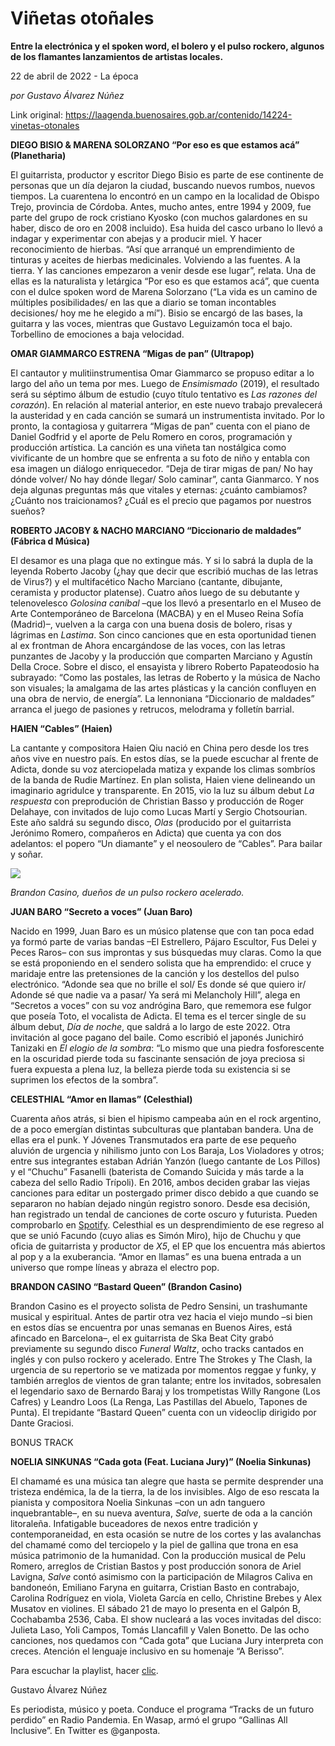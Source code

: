 # Viñetas otoñales

**Entre la electrónica y el spoken word, el bolero y el pulso rockero, algunos de los flamantes lanzamientos de artistas locales.**

22 de abril de 2022 - La época

_por Gustavo Álvarez Núñez_

Link original: https://laagenda.buenosaires.gob.ar/contenido/14224-vinetas-otonales



**DIEGO BISIO & MARENA SOLORZANO “Por eso es que estamos acá” (Planetharia)**




El guitarrista, productor y escritor Diego Bisio es parte de ese continente de personas que un día dejaron la ciudad, buscando nuevos rumbos, nuevos tiempos. La cuarentena lo encontró en un campo en la localidad de Obispo Trejo, provincia de Córdoba. Antes, mucho antes, entre 1994 y 2009, fue parte del grupo de rock cristiano Kyosko (con muchos galardones en su haber, disco de oro en 2008 incluido). Esa huida del casco urbano lo llevó a indagar y experimentar con abejas y a producir miel. Y hacer reconocimiento de hierbas. “Así que arranqué un emprendimiento de tinturas y aceites de hierbas medicinales. Volviendo a las fuentes. A la tierra. Y las canciones empezaron a venir desde ese lugar”, relata. Una de ellas es la naturalista y letárgica “Por eso es que estamos acá”, que cuenta con el dulce spoken word de Marena Solorzano (“La vida es un camino de múltiples posibilidades/ en las que a diario se toman incontables decisiones/ hoy me he elegido a mí”). Bisio se encargó de las bases, la guitarra y las voces, mientras que Gustavo Leguizamón toca el bajo. Torbellino de emociones a baja velocidad.




**OMAR GIAMMARCO ESTRENA “Migas de pan” (Ultrapop)**




El cantautor y mulitiinstrumentisa Omar Giammarco se propuso editar a lo largo del año un tema por mes. Luego de *Ensimismado* (2019), el resultado será su séptimo álbum de estudio (cuyo título tentativo es *Las razones del corazón*). En relación al material anterior, en este nuevo trabajo prevalecerá la austeridad y en cada canción se sumará un instrumentista invitado. Por lo pronto, la contagiosa y guitarrera “Migas de pan” cuenta con el piano de Daniel Godfrid y el aporte de Pelu Romero en coros, programación y producción artística. La canción es una viñeta tan nostálgica como vivificante de un hombre que se enfrenta a su foto de niño y entabla con esa imagen un diálogo enriquecedor. “Deja de tirar migas de pan/ No hay dónde volver/ No hay dónde llegar/ Solo caminar”, canta Gianmarco. Y nos deja algunas preguntas más que vitales y eternas: ¿cuánto cambiamos? ¿Cuánto nos traicionamos? ¿Cuál es el precio que pagamos por nuestros sueños?




**ROBERTO JACOBY & NACHO MARCIANO “Diccionario de maldades” (Fábrica d Música)**




El desamor es una plaga que no extingue más. Y si lo sabrá la dupla de la leyenda Roberto Jacoby (¿hay que decir que escribió muchas de las letras de Virus?) y el multifacético Nacho Marciano (cantante, dibujante, ceramista y productor platense). Cuatro años luego de su debutante y telenovelesco *Golosina caníbal* –que los llevó a presentarlo en el Museo de Arte Contemporáneo de Barcelona (MACBA) y en el Museo Reina Sofía (Madrid)–, vuelven a la carga con una buena dosis de bolero, risas y lágrimas en *Lastima*. Son cinco canciones que en esta oportunidad tienen al ex frontman de Ahora encargándose de las voces, con las letras punzantes de Jacoby y la producción que comparten Marciano y Agustín Della Croce. Sobre el disco, el ensayista y librero Roberto Papateodosio ha subrayado: “Como las postales, las letras de Roberto y la música de Nacho son visuales; la amalgama de las artes plásticas y la canción confluyen en una obra de nervio, de energía”. La lennoniana “Diccionario de maldades” arranca el juego de pasiones y retrucos, melodrama y folletín barrial.




**HAIEN “Cables” (Haien)**




La cantante y compositora Haien Qiu nació en China pero desde los tres años vive en nuestro país. En estos días, se la puede escuchar al frente de Adicta, donde su voz aterciopelada matiza y expande los climas sombríos de la banda de Rudie Martínez. En plan solista, Haien viene delineando un imaginario agridulce y transparente. En 2015, vio la luz su álbum debut *La respuesta* con preprodución de Christian Basso y producción de Roger Delahaye, con invitados de lujo como Lucas Martí y Sergio Chotsourian. Este año saldrá su segundo disco, *Olas* (producido por el guitarrista Jerónimo Romero, compañeros en Adicta) que cuenta ya con dos adelantos: el popero “Un diamante” y el neosoulero de “Cables”. Para bailar y soñar.




![](https://cdn.feater.me/files/images/210124/fd5977d2-503d-4a2c-952e-931816db3572.jpg)




*Brandon Casino, dueños de un pulso rockero acelerado.*




**JUAN BARO “Secreto a voces” (Juan Baro)**




Nacido en 1999, Juan Baro es un músico platense que con tan poca edad ya formó parte de varias bandas –El Estrellero, Pájaro Escultor, Fus Delei y Peces Raros– con sus improntas y sus búsquedas muy claras. Como la que se está proponiendo en el sendero solista que ha emprendido: el cruce y maridaje entre las pretensiones de la canción y los destellos del pulso electrónico. “Adonde sea que no brille el sol/ Es donde sé que quiero ir/ Adonde sé que nadie va a pasar/ Ya será mi Melancholy Hill”, alega en “Secretos a voces” con su voz andrógina Baro, que rememora ese fulgor que poseía Toto, el vocalista de Adicta. El tema es el tercer single de su álbum debut, *Día de noche*, que saldrá a lo largo de este 2022. Otra invitación al goce pagano del baile. Como escribió el japonés Junichiró Tanizaki en *El elogio de la sombra*: “Lo mismo que una piedra fosforescente en la oscuridad pierde toda su fascinante sensación de joya preciosa si fuera expuesta a plena luz, la belleza pierde toda su existencia si se suprimen los efectos de la sombra”.




**CELESTHIAL “Amor en llamas” (Celesthial)**




Cuarenta años atrás, si bien el hipismo campeaba aún en el rock argentino, de a poco emergían distintas subculturas que plantaban bandera. Una de ellas era el punk. Y Jóvenes Transmutados era parte de ese pequeño aluvión de urgencia y nihilismo junto con Los Baraja, Los Violadores y otros; entre sus integrantes estaban Adrián Yanzón (luego cantante de Los Pillos) y el “Chuchu” Fasanelli (baterista de Comando Suicida y más tarde a la cabeza del sello Radio Trípoli). En 2016, ambos deciden grabar las viejas canciones para editar un postergado primer disco debido a que cuando se separaron no habían dejado ningún registro sonoro. Desde esa decisión, han registrado un tendal de canciones de corte oscuro y futurista. Pueden comprobarlo en [Spotify](https://open.spotify.com/artist/0f5yfr9Nxgi5VXbU46Hdhw?si=FKtwOn-pRzGs22XA6MlHxw&nd=1). Celesthial es un desprendimiento de ese regreso al que se unió Facundo (cuyo alias es Simón Miro), hijo de Chuchu y que oficia de guitarrista y productor de *X5*, el EP que los encuentra más abiertos al pop y a la exuberancia. “Amor en llamas” es una buena entrada a un universo que rompe líneas y abraza el electro pop.




**BRANDON CASINO “Bastard Queen” (Brandon Casino)**




Brandon Casino es el proyecto solista de Pedro Sensini, un trashumante musical y espiritual. Antes de partir otra vez hacia el viejo mundo –si bien en estos días se encuentra por unas semanas en Buenos Aires, está afincado en Barcelona–, el ex guitarrista de Ska Beat City grabó previamente su segundo disco *Funeral Waltz*, ocho tracks cantados en inglés y con pulso rockero y acelerado. Entre The Strokes y The Clash, la urgencia de su repertorio se ve matizada por momentos reggae y funky, y también arreglos de vientos de gran talante; entre los invitados, sobresalen el legendario saxo de Bernardo Baraj y los trompetistas Willy Rangone (Los Cafres) y Leandro Loos (La Renga, Las Pastillas del Abuelo, Tapones de Punta). El trepidante “Bastard Queen” cuenta con un videoclip dirigido por Dante Graciosi.




BONUS TRACK




**NOELIA SINKUNAS “Cada gota (Feat. Luciana Jury)” (Noelia Sinkunas)**




El chamamé es una música tan alegre que hasta se permite desprender una tristeza endémica, la de la tierra, la de los invisibles. Algo de eso rescata la pianista y compositora Noelia Sinkunas –con un adn tanguero inquebrantable–, en su nueva aventura, *Salve*, suerte de oda a la canción litoraleña. Infatigable buceadores de nexos entre tradición y contemporaneidad, en esta ocasión se nutre de los cortes y las avalanchas del chamamé como del terciopelo y la piel de gallina que trona en esa música patrimonio de la humanidad. Con la producción musical de Pelu Romero, arreglos de Cristian Bastos y post producción sonora de Ariel Lavigna, *Salve* contó asimismo con la participación de Milagros Caliva en bandoneón, Emiliano Faryna en guitarra, Cristian Basto en contrabajo, Carolina Rodríguez en viola, Violeta García en cello, Christine Brebes y Alex Musatov en violines. El sábado 21 de mayo lo presenta en el Galpón B, Cochabamba 2536, Caba. El show nucleará a las voces invitadas del disco: Julieta Laso, Yoli Campos, Tomás Llancafill y Valen Bonetto. De las ocho canciones, nos quedamos con “Cada gota” que Luciana Jury interpreta con creces. Atención el lenguaje inclusivo en su homenaje “A Berisso”.




Para escuchar la playlist, hacer [clic](https://open.spotify.com/embed/playlist/2kzz9SWEk0tzlEZh4sRBKA?utm_source=generator).




Gustavo Álvarez Núñez




Es periodista, músico y poeta. Conduce el programa “Tracks de un futuro perdido” en Radio Pandemia. En Wasap, armó el grupo “Gallinas All Inclusive”. En Twitter es @ganposta.



